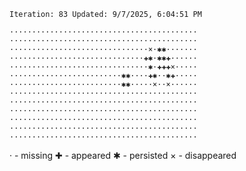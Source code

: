 `Iteration: 83 Updated: 9/7/2025, 6:04:51 PM`
<!-- GOL_START -->
`··········································`</br>
`··········································`</br>
`·······························×·✱✱·······`</br>
`······························✚✱·✱✱✚······`</br>
`·······························✱·✚✚✚×·····`</br>
`·························✱✱····✚✱··✱✚·····`</br>
`·························✱✱·····×··×······`</br>
`··········································`</br>
`··········································`</br>
`··········································`</br>
`··········································`</br>
`··········································`</br>
`··········································`</br>
<!-- GOL_END -->
· - missing
✚ - appeared
✱ - persisted
× - disappeared